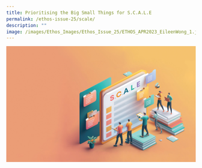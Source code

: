 ```yaml
---
title: Prioritising the Big Small Things for S.C.A.L.E
permalink: /ethos-issue-25/scale/
description: ""
image: /images/Ethos_Images/Ethos_Issue_25/ETHOS_APR2023_EileenWong_1.jpg
---
```

![S.C.A.L.E](/images/Ethos_Images/Ethos_Issue_25/ETHOS_APR2023_EileenWong_1.jpg)
